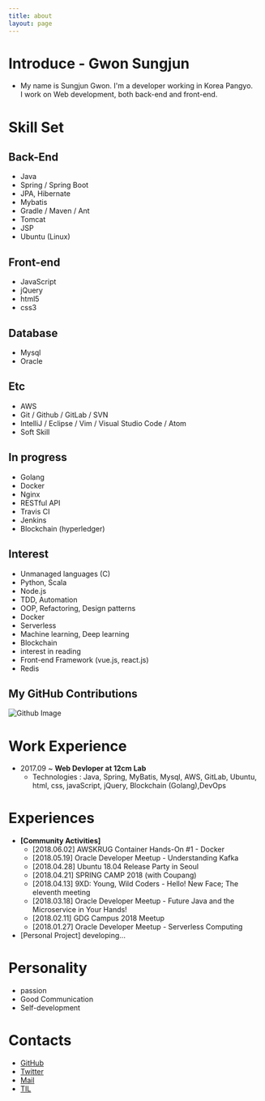 ```yaml
---
title: about
layout: page
---
```


# Introduce - Gwon Sungjun

- My name is Sungjun Gwon. I'm a developer working in Korea Pangyo. <br />I work on Web development, both back-end and front-end.

# Skill Set

## Back-End
- Java  
- Spring / Spring Boot
- JPA, Hibernate
- Mybatis
- Gradle / Maven / Ant
- Tomcat
- JSP
- Ubuntu (Linux)

## Front-end
- JavaScript
- jQuery
- html5
- css3

## Database
- Mysql
- Oracle

## Etc
- AWS
- Git / Github / GitLab / SVN
- IntelliJ / Eclipse / Vim / Visual Studio Code / Atom
- Soft Skill

## In progress
- Golang
- Docker
- Nginx
- RESTful API
- Travis CI
- Jenkins
- Blockchain (hyperledger)

## Interest
- Unmanaged languages (C)
- Python, Scala
- Node.js
- TDD, Automation
- OOP, Refactoring, Design patterns
- Docker
- Serverless
- Machine learning, Deep learning
- Blockchain
- interest in reading
- Front-end Framework (vue.js, react.js)
- Redis

## My GitHub Contributions

![Github Image](https://ghchart.rshah.org/gwonsungjun)

# Work Experience
- 2017.09 ~ **Web Devloper at 12cm Lab**
  - Technologies : Java, Spring, MyBatis, Mysql, AWS, GitLab, Ubuntu, html, css, javaScript, jQuery, Blockchain (Golang),DevOps

# Experiences
- **[Community Activities]**
  - [2018.06.02] AWSKRUG Container Hands-On #1 - Docker
  - [2018.05.19] Oracle Developer Meetup - Understanding Kafka
  - [2018.04.28] Ubuntu 18.04 Release Party in Seoul
  - [2018.04.21] SPRING CAMP 2018 (with Coupang)
  - [2018.04.13] 9XD: Young, Wild Coders - Hello! New Face; The eleventh meeting
  - [2018.03.18] Oracle Developer Meetup - Future Java and the Microservice in Your Hands!
  - [2018.02.11] GDG Campus 2018 Meetup
  - [2018.01.27] Oracle Developer Meetup - Serverless Computing
- [Personal Project] developing...  

# Personality
- passion
- Good Communication
- Self-development

# Contacts
- [GitHub](https://github.com/gwonsungjun)
- [Twitter](https://twitter.com/kwen5600)
- [Mail](mailto:sungjunpizz@gmail)
- [TIL](https://github.com/gwonsungjun/TIL)

